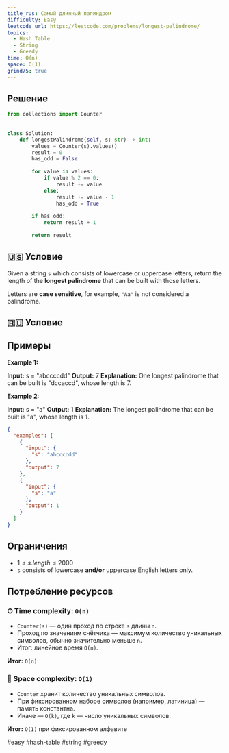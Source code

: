```yaml
---
title_rus: Самый длинный палиндром
difficulty: Easy
leetcode_url: https://leetcode.com/problems/longest-palindrome/
topics:
  - Hash Table
  - String
  - Greedy
time: O(n)
space: O(1)
grind75: true
---
```


## Решение

```python
from collections import Counter  
  
  
class Solution:  
    def longestPalindrome(self, s: str) -> int:  
        values = Counter(s).values()  
        result = 0  
        has_odd = False  
  
        for value in values:  
            if value % 2 == 0:  
                result += value  
            else:  
                result += value - 1  
                has_odd = True  
  
        if has_odd:  
            return result + 1  
  
        return result
```

## 🇺🇸 Условие

Given a string `s` which consists of lowercase or uppercase letters, return the length of the **longest palindrome** that can be built with those letters.

Letters are **case sensitive**, for example, `"Aa"` is not considered a palindrome.

## 🇷🇺 Условие

<!-- Место для вставки перевода на русском языке -->

## Примеры

**Example 1:**

**Input:** s = "abccccdd"
**Output:** 7
**Explanation:** One longest palindrome that can be built is "dccaccd", whose length is 7.

**Example 2:**

**Input:** s = "a"
**Output:** 1
**Explanation:** The longest palindrome that can be built is "a", whose length is 1.

```json
{
  "examples": [
    {
      "input": {
        "s": "abccccdd"
      },
      "output": 7
    },
    {
      "input": {
        "s": "a"
      },
      "output": 1
    }
  ]
}
```

## Ограничения

- $1 \leq s.length \leq 2000$
- `s` consists of lowercase **and/or** uppercase English letters only.

## Потребление ресурсов
### ⏱ Time complexity: `O(n)`

- `Counter(s)` — один проход по строке `s` длины `n`.
- Проход по значениям счётчика — максимум количество уникальных символов, обычно значительно меньше `n`.
- Итог: линейное время `O(n)`.

**Итог:** `O(n)`

### 🧠 Space complexity: `O(1)`

- `Counter` хранит количество уникальных символов.
- При фиксированном наборе символов (например, латиница) — память константна.
- Иначе — `O(k)`, где `k` — число уникальных символов.

**Итог:** `O(1)` при фиксированном алфавите

#easy #hash-table #string #greedy
